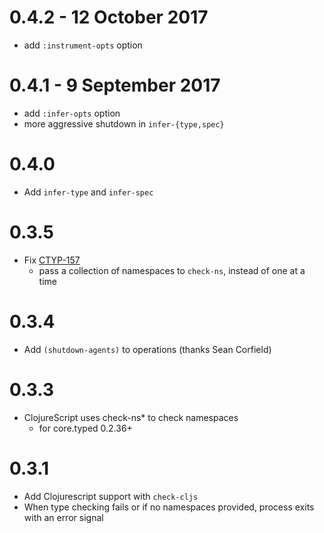 # 0.4.2 - 12 October 2017

- add `:instrument-opts` option

# 0.4.1 - 9 September 2017

- add `:infer-opts` option
- more aggressive shutdown in `infer-{type,spec}`

# 0.4.0

- Add `infer-type` and `infer-spec`

# 0.3.5

- Fix [CTYP-157](http://dev.clojure.org/jira/browse/CTYP-157)
  - pass a collection of namespaces to `check-ns`, instead of one at a time

# 0.3.4

- Add `(shutdown-agents)` to operations (thanks Sean Corfield)

# 0.3.3

- ClojureScript uses check-ns* to check namespaces
  - for core.typed 0.2.36+

# 0.3.1

- Add Clojurescript support with `check-cljs`
- When type checking fails or if no namespaces provided,
  process exits with an error signal
